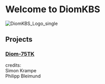 # Welcome to DiomKBS

![DiomKBS_Logo_single](https://user-images.githubusercontent.com/77382879/163470665-abfedf24-8211-461b-bad2-7c9bcb954151.png)

## Projects
### [Diom-75TK](https://diomkbs.github.io/Diom-75TK.html)


credits:  
Simon Krampe  
Philipp Bleimund  

